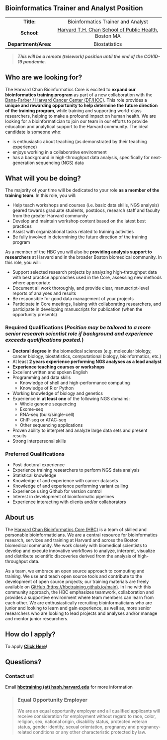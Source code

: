 ## Bioinformatics Trainer and Analyst Position

|             |    |
|:------------------------:|:-----------------------------------------:|
| **Title:**  | Bioinformatics Trainer and Analyst| 
| **School:**  |  [Harvard T.H. Chan School of Public Health](https://www.hsph.harvard.edu/), Boston MA| 
| **Department/Area:** | Biostatistics | 


> ***This will be a remote (telework) position until the end of the COVID-19 pandemic.***

## Who are we looking for?

The Harvard Chan Bioinformatics Core is excited to **expand our bioinformatics training program** as part of a new collaboration with the [Dana-Farber / Harvard Cancer Center (DF/HCC)](https://www.dfhcc.harvard.edu/). This role provides a **unique and rewarding opportunity to help determine the future direction of the training program**, while training and supporting world-class researchers, helping to make a profound impact on human health. We are looking for a bioinformatician to join our team in our efforts to provide education and analytical support to the Harvard community. The ideal candidate is someone who:

* is enthusiastic about teaching (as demonstrated by their teaching experience)
* enjoys working in a collaborative environment
* has a background in high-throughput data analysis, specifically for next-generation sequencing (NGS) data


## What will you be doing?

The majority of your time will be dedicated to your role **as a member of the training team**. In this role, you will:

* Help teach workshops and courses (i.e. basic data skills, NGS analysis) geared towards graduate students, postdocs, research staff and faculty from the greater Harvard community 
* Develop and maintain workshop content based on the latest best practices
* Assist with organizational tasks related to training activities
* Be fully involved in determining the future direction of the training program

As a member of the HBC you will also be **providing analysis support to researchers** at Harvard and in the broader Boston biomedical community. In this role, you will:

* Support selected research projects by analyzing high-throughput data with best practice approaches used in the Core, assessing new methods where appropriate
* Document all work thoroughly, and provide clear, manuscript-level reports of analyses and results
* Be responsible for good data management of your projects
* Participate in Core meetings, liaising with collaborating researchers, and participate in developing manuscripts for publication (when the opportunity presents)


### Required Qualifications	(*Position may be tailored to a more senior research scientist role if background and experience exceeds qualifications posted.*)
* **Doctoral degree** in the biomedical sciences (e.g. molecular biology, cancer biology, biostatistics, computational biology, bioinformatics, etc.)
* At least **2 years experience performing NGS analyses as a lead analyst**
* **Experience teaching courses or workshops**
* Excellent written and spoken English
* Programming and data skills
  * Knowledge of shell and high-performance computing
  * Knowledge of R or Python
* Working knowledge of biology and genetics
* Experience in **at least one** of the following NGS domains:
  * Whole genome sequencing
  * Exome-seq
  * RNA-seq (bulk/single-cell)
  * ChIP-seq or ATAC-seq
  * Other sequencing applications
* Proven ability to interpret and analyze large data sets and present results
* Strong interpersonal skills

### Preferred Qualifications
* Post-doctoral experience
* Experience training researchers to perform NGS data analysis
* Statistical knowledge
* Knowledge of and experience with cancer datasets
* Knowledge of and experience performing variant calling
* Experience using Github for version control
* Interest in development of bioinformatic pipelines
* Experience interacting with clients and/or collaborators


## About us
The [Harvard Chan Bioinformatics Core (HBC)](https://bioinformatics.sph.harvard.edu/) is a team of skilled and personable bioinformaticians. We are a central resource for bioinformatics research, services and training at Harvard and across the Boston biomedical community. We work closely with biomedical scientists to develop and execute innovative workflows to analyze, interpret, visualize and distribute scientific discoveries derived from the analysis of high-throughput data.

As a team, we embrace an open source approach to computing and training. We use and teach open source tools and contribute to the development of open source projects; our training materials are freely available on [GitHub (https://hbctraining.github.io/main)](https://hbctraining.github.io/main). In line with this community approach, the HBC emphasizes teamwork, collaboration and provides a supportive environment where team members can learn from each other. We are enthusiastically recruiting bioinformaticians who are junior and looking to learn and gain experience, as well as, more senior researchers who are looking to lead projects and analyses and/or manage and mentor junior researchers.


## How do I apply?

To apply **[Click Here](https://academicpositions.harvard.edu/postings/9711)**!


## Questions?

### Contact us!
Email	**[hbctraining (at) hsph.harvard.edu](mailto:hbctraining@hsph.harvard.edu)** for more information


> ### Equal Opportunity Employer	
> We are an equal opportunity employer and all qualified applicants will receive consideration for employment without regard to race, color, religion, sex, national origin, disability status, protected veteran status, gender identity, sexual orientation, pregnancy and pregnancy-related conditions or any other characteristic protected by law.




